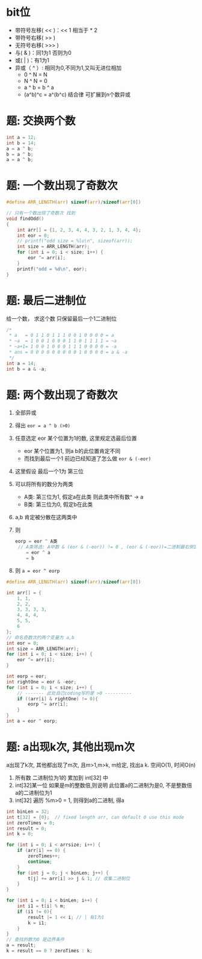 # bit位

- 带符号左移( << )：<< 1 相当于 * 2
- 带符号右移( >> )
- 无符号右移( >>> )
- 与( & )：同1为1 否则为0
- 或( | )：有1为1
- 异或（ ^ ）: 相同为0,不同为1,又叫无进位相加
  - 0 ^ N = N
  - N ^ N = 0
  - a ^ b = b ^ a
  - (a^b)^c = a^(b^c)  结合律 可扩展到n个数异或

# 题: 交换两个数

```c
int a = 12;
int b = 14;
a = a ^ b;
b = a ^ b;
a = a ^ b;
```

# 题: 一个数出现了奇数次

```c
#define ARR_LENGTH(arr) sizeof(arr)/sizeof(arr[0])

// 只有一个数出现了奇数次 找到
void findOdd()
{
    int arr[] = {1, 2, 3, 4, 4, 3, 2, 1, 3, 4, 4};
    int eor = 0;
    // printf("odd size = %lu\n", sizeof(arr)); 
    int size = ARR_LENGTH(arr);
    for (int i = 0; i < size; i++) {
        eor ^= arr[i];
    }
    printf("odd = %d\n", eor);
}
```

# 题: 最后二进制位

给一个数， 求这个数 只保留最后一个1二进制位

```c
/*
 * a   = 0 1 1 0 1 1 1 0 0 1 0 0 0 0 = a
 * ~a  = 1 0 0 1 0 0 0 1 1 0 1 1 1 1 = ~a
 * ~a+1= 1 0 0 1 0 0 0 1 1 1 0 0 0 0 = -a
 * ans = 0 0 0 0 0 0 0 0 0 1 0 0 0 0 = a & -a
 */
int a = 14;
int b = a & -a;
```

# 题: 两个数出现了奇数次

1. 全部异或

2. 得出 `eor = a ^ b (>0) `

3. 任意选定 eor 某个位置为1的数, 这里规定选最后位置

   - eor 某个位置为1, 则a b的此位置肯定不同
   - 而找到最后一个1 前边已经知道了怎么做 `eor & (-eor) `

4. 这里假设 最后一个1为 第三位

5. 可以将所有的数分为两类

   - A类: 第三位为1, 假定a在此类 则此类中所有数^ -> a
   - B类: 第三位为0, 假定b在此类

6. a,b 肯定被分散在这两类中

7. 则

   ```c
   eorp = eor ^ A类
   	// A类筛选: A中数 & (eor & (-eor)) != 0 , (eor & (-eor))=二进制最右侧1
       = eor ^ a
       = b
   ```

8. 则 ` a = eor ^ eorp `

```c
#define ARR_LENGTH(arr) sizeof(arr)/sizeof(arr[0])

int arr[] = {
    1, 1,
    2, 2,
    3, 3, 3, 3,
    4, 4, 4,
    5, 5,
    6
};
// 命名奇数次的两个变量为 a,b
int eor = 0;
int size = ARR_LENGTH(arr);
for (int i = 0; i < size; i++) {
    eor ^= arr[i];
}

int eorp = eor;
int rightOne = eor & -eor;
for (int i = 0; i < size; i++) {
    // ------- 此处自己coding写的是 >0 ----------
    if ((arr[i] & rightOne) != 0){
        eorp ^= arr[i];
    }
}
int a = eor ^ eorp;
```

# 题: a出现k次, 其他出现m次

a出现了k次, 其他都出现了m次, 且m>1,m>k, m给定, 找出a k. 空间O(1), 时间O(n)

1. 所有数 二进制位为1的 累加到 int[32] 中
2. int[32]某一位 如果是m的整数倍,则说明 此位置a的二进制为是0, 不是整数倍 a的二进制位为1
3. int[32] 遍历 %m>0 = 1, 则得到a的二进制, 得a

```c
int binLen = 32;
int t[32] = {0};  // fixed length arr, can default 0 use this mode
int zeroTimes = 0;
int result = 0;
int k = 0;

for (int i = 0; i < arrsize; i++) {
    if (arr[i] == 0) {
        zeroTimes++;
        continue;
    }
    for (int j = 0; j < binLen; j++) {
        t[j] += arr[i] >> j & 1; // 收集二进制位
    }
}

for (int i = 0; i < binLen; i++) {
    int i1 = t[i] % m;
    if (i1 != 0){
        result |= 1 << i; // | 有1为1
        k = i1;
    }
}
// 查找的数为0 是边界条件
a = result;
k = result == 0 ? zeroTimes : k;
```

